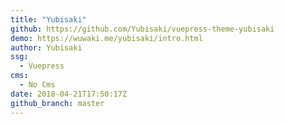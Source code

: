 ```yaml
---
title: "Yubisaki"
github: https://github.com/Yubisaki/vuepress-theme-yubisaki
demo: https://wuwaki.me/yubisaki/intro.html
author: Yubisaki
ssg:
  - Vuepress
cms:
  - No Cms
date: 2018-04-21T17:50:17Z
github_branch: master
---
```

